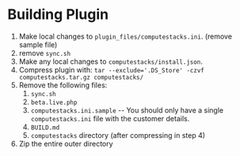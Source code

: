 # Building Plugin

1. Make local changes to `plugin_files/computestacks.ini`. (remove sample file)
2. remove `sync.sh`
3. Make any local changes to `computestacks/install.json`.
4. Compress plugin with: `tar --exclude='.DS_Store' -czvf computestacks.tar.gz computestacks/`
5. Remove the following files:
    1. `sync.sh`
    2. `beta.live.php`
    3. `computestacks.ini.sample` -- You should only have a single `computestacks.ini` file with the customer details.
    4. `BUILD.md`
    5. `computestacks` directory (after compressing in step 4)
5. Zip the entire outer directory

